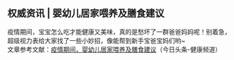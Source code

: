 ## 权威资讯 | 婴幼儿居家喂养及膳食建议  
疫情期间，宝宝怎么吃才能健康又美味，真的是愁坏了一群爸爸妈妈呢！别着急，超级视力表给大家找了一些小妙招，像能帮到新手宝爸宝妈们哟~  
文章参考文献：<a href="https://www.toutiao.com/a6830670698336223758/">疫情期间，婴幼儿居家喂养及膳食建议</a>（今日头条-健康频道）  
